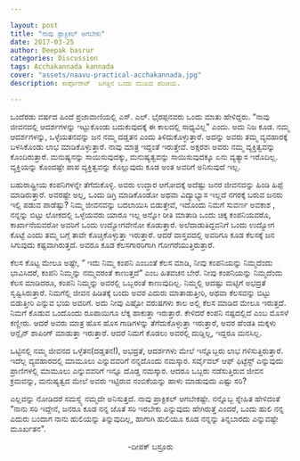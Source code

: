 ```yaml
---

layout: post
title: "ನಾವು ಪ್ರಾಕ್ಟಿಕಲ್ ಆಗಬೇಕು"
date: 2017-03-25
author: Deepak basrur
categories: Discussion
tags: Acchakannada kannada 
cover: "assets/naavu-practical-acchakannada.jpg"
description: ಕಾರ್ಪೊರೇಟ್  ಜಗತ್ತಿನ ಒಂದು ಮುಖದ ಪರಿಚಯ.

---
```

 ಒಂದೆರಡು ವರ್ಷದ ಹಿಂದೆ ಪ್ರಜಾವಾಣಿಯಲ್ಲಿ ಎಸ್. ಎಲ್. ಭೈರಪ್ಪನವರು ಒಂದು ಮಾತು ಹೇಳಿದ್ದರು. “ನಾವು ಜೀವನದಲ್ಲಿ ಆದರ್ಶಗಳನ್ನು ಇಟ್ಟುಕೊಂಡು ಬದುಕುವುದಕ್ಕೆ ಈ ಕಾಲದಲ್ಲಿ ಸಾಧ್ಯವಿಲ್ಲ” ಎಂದು. ಅದು ನಿಜ ಕೂಡ. ನಮ್ಮ ಆದರ್ಶಗಳನ್ನು, ಒಳ್ಳೆಯತನವನ್ನು ಜನ ನಮ್ಮ ದಡ್ಡತನ ಎಂದು ತಿಳಿದುಕೊಳ್ಳುತ್ತಾರೆ. ಅದನ್ನು ಅವರು ತಮ್ಮ ವ್ಯವಹಾರಕ್ಕೆ ಬಳಸಿಕೊಂಡು ಲಾಭ ಮಾಡಿಕೊಳ್ಳುತ್ತಾರೆ. ನಾವು ಮಾತ್ರ ಇದ್ದಂತೆ ಇರುತ್ತೇವೆ. ಅಕ್ಷರಶಃ ಅವರು ನಮ್ಮ ವ್ಯಕ್ತಿತ್ವವನ್ನು ಕೊಂದಿರುತ್ತಾರೆ. ಮನುಷ್ಯನನ್ನು ಸಾಯಿಸುವುದಕ್ಕು, ಮನುಷ್ಯತ್ವವನ್ನು ಸಾಯಿಸುವುದಕ್ಕೂ ಏನು ವ್ಯತ್ಯಾಸ ಇರೊದಿಲ್ಲ. ವ್ಯಕ್ತಿಯನ್ನು ಕೊಂದಷ್ಟೇ ಪಾಪ ವ್ಯಕ್ತಿತ್ವವನ್ನು ಕೊಲ್ಲುವುದು ಕೂಡ ಅಂತ ಅವರಿಗೆ ಅನಿಸುವುದೆ ಇಲ್ಲ.<!--more-->

 ಬಹುರಾಷ್ಟ್ರೀಯ ಕಂಪನಿಗಳನ್ನೇ ತೆಗೆದುಕೊಳ್ಳಿ. ಅವರು ಉದ್ಧಾರ ಆಗೋದಕ್ಕೆ ಅದೆಷ್ಟು ಜನರ ಜೀವನವನ್ನು ಹಿಂಡಿ ಹಿಪ್ಪೆ ಮಾಡಿರುತ್ತಾರೆ. ಅವರಷ್ಟೇ ಅಲ್ಲ, ಒಂದು ಡಿಗ್ರಿ ಮಾಡಿಕೊಂಡೋ ಅಥವಾ ವಿದ್ಯಾಭ್ಯಾಸ ಇಲ್ಲದೆ ನಗರಕ್ಕೆ ಬರುವ ಜನರು ಇಲ್ಲಿ ಪಡುವ ಪಾಡೆಷ್ಟು? ನಿಮ್ಮ ಜೀವನವನ್ನು ಬದಲಾಯಿಸಿ ಬಿಡುತ್ತೇವೆ, ಇದೊಂದು ನಿಮಗೆ ಸುವರ್ಣ ಅವಕಾಶ , ನನ್ನನ್ನು ಬಿಟ್ಟು ಲೋಕದಲ್ಲಿ ಒಳ್ಳೆಯವರು ಯಾರೂ ಇಲ್ಲ ಅನ್ನೋ ರೀತಿ ಮಾತಾಡಿ ಒಂದು ಚಿಕ್ಕ ಕಂಪನಿಯವರೊ, ಕಾರ್ಖಾನೆಯವರೋ  ಅವರಿಗೆ ಒಂದು ಉದ್ಯೋಗವೇನೋ ಕೊಡುತ್ತಾರೆ. ಅಲೆದಾಡುತಿದ್ದವನಿಗೆ ಒಂದು ಉದ್ಯೋಗ ಕೊಟ್ಟೆ ಎಂದು ತಮ್ಮ ಬಗ್ಗೆ ತಾವೇ ಕೊಚ್ಚಿಕೊಳ್ಳುತ್ತಾ ಇರುತ್ತಾರೆ. ಆದರೆ ವಾಸ್ತವದಲ್ಲಿ ಅವರಿಗೂ ಕೂಡ ಕೆಲಸಕ್ಕೆ ಜನ ಸಿಗುವುದು ಕಷ್ಟವಾಗಿರುತ್ತದೆ. ಅವರೂ ಕೂಡ ಕೆಲಸಗಾರರಿಗಾಗಿ ಗೋಗರೆಯುತ್ತಿರುತ್ತಾರೆ.
 
ಕೆಲಸ ಕೊಟ್ಟ ಮೇಲೂ ಅಷ್ಟೇ, “ ಇದು ನಿಮ್ಮ ಕಂಪನಿ ಎಂಬಂತೆ ಕೆಲಸ ಮಾಡಿ, ನೀವು ಕಂಪನಿಯನ್ನು ನಿಮ್ಮದೆಂದು ಭಾವಿಸಿದರೆ, ಕಂಪನಿ ನಿಮ್ಮನ್ನು ನಮ್ಮವರಂತೆ ಕಾಣುತ್ತದೆ“ ಎಂಬ ಹಿತವಚನ ಬೇರೆ. ನೀವು ಕಂಪನಿಯನ್ನು ನಿಮ್ಮದೆಂದು ಕೆಲಸ ಮಾಡಿದರೂ, ಕಂಪನಿ ನಿಮ್ಮನ್ನು ಅವರಲ್ಲಿ ಒಬ್ಬರಂತೆ ಕಾಣುವುದಿಲ್ಲ. ನಿಮ್ಮಲ್ಲಿ ಆದಷ್ಟು ಮಟ್ಟಿಗೆ ಅಭದ್ರತೆ ಸೃಷ್ಟಿಸಿರುತ್ತಾರೆ. ನಿಮಗೆಲ್ಲಿ ಜೀವನ ಹಿಡಿತಕ್ಕೆ ಬಂದು ಅವರ ಎದುರು ಮಾತಾಡುತ್ತೀರಿ, ಅಥವಾ ಕೆಲಸವನ್ನು ಬಿಟ್ಟು ಬಿಡುತ್ತೀರಿ ಎನ್ನುವ ಭಯ ಅವರಿಗೆ. ಅದು ನೀವು ಎಷ್ಟೋ ವರುಷಗಳು ಕಾಲ ಅಲ್ಲಿ ಕೆಲಸ ಮಾಡಿದ ಮೇಲೂ ಇರುತ್ತದೆ. ನಿಮಗೆ ಕೊಡುವ ಒಂದೊಂದು ರೂಪಾಯಿಗೂ ಲೆಕ್ಕ ಹಾಕುತ್ತಾ ಇರುತ್ತಾರೆ. ಕೇಳಿದರೆ ಕಂಪನಿ ನಷ್ಟದಲ್ಲಿದೆ ಎಂಬ ಮೊಸಳೆ ಕಣ್ಣೀರು. ಆದರೆ ಅವರು ಮಾತ್ರ ಹೊಸ ಹೊಸ ಗಾಡಿಗಳನ್ನು ತೆಗೆದುಕೊಳ್ಳುತ್ತಾ ಇರುತ್ತಾರೆ, ಅವರ ಹೆಂಡತಿ ಮಕ್ಕಳು ಆನ್ಲೈನ್ ಶಾಪಿಂಗ್ ಮಾಡುತ್ತಾ ಇರುತ್ತಾರೆ. ಆದರೆ ನಿಮಗೆ ಕೊಡಲು ಅವರಲ್ಲಿ ದುಡ್ಡಿಲ್ಲ, ಇದ್ದರೂ ಮನಸಿಲ್ಲ.

ಒಟ್ಟಿನಲ್ಲಿ ನಮ್ಮ ಜೀವನದ ಒಳ್ಳೆತನ(ದಡ್ಡತನ!), ಅಭದ್ರತೆ, ಆದರ್ಶಗಳು ಮೇಲೆ ಇನ್ನೊಬ್ಬರು ಲಾಭ ಗಳಿಸುತ್ತಿರುತ್ತಾರೆ. ಇದೆಲ್ಲ ವ್ಯವಹಾರದಲ್ಲಿ ಮಾಮೂಲು ಎನ್ನುವವರಿಗೆ ನನ್ನದೊಂದು ನಮಸ್ಕಾರ. ಸರ್ವೈವಲ್ ಆಫ್ ಫಿಟ್ಟೆಸ್ಟ್ ಎನ್ನುವುದು ಪ್ರಾಣಿಗಳಲ್ಲಿ ಮಾಮೂಲು ಎನ್ನುವವರಿಗೆ ಇನ್ನೂ ದೊಡ್ಡ ನಮಸ್ಕಾರ. ಆದರೂ ಒಬ್ಬರು ನಡೆಸುತ್ತಿರುವ ಜೀವನ ಕ್ರಮವನ್ನು, ಮನುಷ್ಯತ್ವದ ಮೇಲೆ ಅವರು ಇಟ್ಟಿರುವ ನಂಬಿಕೆಯನ್ನು ಹಾಳು ಮಾಡುವುದು ಎಷ್ಟು ಸರಿ?

ಎಲ್ಲವನ್ನು ನೋಡಿದರೆ ಸಮಸ್ಸ್ಯೆ ನಮ್ಮದೇ ಅನಿಸುತ್ತದೆ. ನಾವು ಪ್ರಾಕ್ಟಿಕಲ್ ಆಗಬೇಕಷ್ಟೇ. ನನ್ನೊಬ್ಬ ಸ್ನೇಹಿತ ಹೇಳಿದಂತೆ “ನಾನು ಸರಿ ಇದ್ದೇನೆ, ಜನರೂ ಕೂಡ ನನ್ನ ಜೊತೆ ಸರಿ ಇರಬೇಕು ಎನ್ನುವುದು ಹೇಗಿರುತ್ತೆ ಎಂದರೆ, ಒಂದು ಹುಲಿ ನನ್ನ ಎದುರು ಬಂದಾಗ ನಾನು ಹುಲಿಯನ್ನು ತಿನ್ನುವುದಿಲ್ಲ, ಹಾಗಾಗಿ ಹುಲಿಯೂ ಕೂಡ ನನ್ನನ್ನು ತಿನ್ನಬಾರದು ಎನ್ನುವಷ್ಟೇ ಮೂರ್ಖತನ".

<p align = "center">-ದೀಪಕ್ ಬಸ್ರೂರು</p>